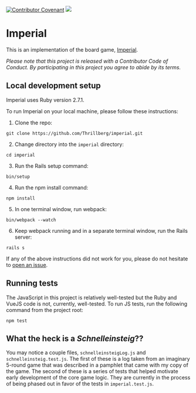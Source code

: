 [![Contributor Covenant](https://img.shields.io/badge/Contributor%20Covenant-v2.0%20adopted-ff69b4.svg)](code_of_conduct.md) 
![](https://github.com/Thrillberg/imperial/workflows/Node.js%20CI/badge.svg)

# Imperial

This is an implementation of the board game, [Imperial](<https://en.wikipedia.org/wiki/Imperial_(board_game)>).

_Please note that this project is released with a Contributor Code of Conduct.
By participating in this project you agree to abide by its terms._

## Local development setup

Imperial uses Ruby version 2.7.1.

To run Imperial on your local machine, please follow these instructions:

1. Clone the repo:
```
git clone https://github.com/Thrillberg/imperial.git
```
2. Change directory into the `imperial` directory:
```
cd imperial
```
3. Run the Rails setup command:
```
bin/setup
```
4. Run the npm install command:
```
npm install
```
5. In one terminal window, run webpack:
```
bin/webpack --watch
```
6. Keep webpack running and in a separate terminal window, run the Rails server:
```
rails s
```
If any of the above instructions did not work for you, please do not hesitate to [open an issue](https://github.com/Thrillberg/imperial/issues/new).

## Running tests

The JavaScript in this project is relatively well-tested but the Ruby and VueJS code is not, currently, well-tested. To run JS tests, run the following command from the project root:

```
npm test
```

## What the heck is a _Schnelleinsteig_??

You may notice a couple files, `schnelleinsteigLog.js` and `schnelleinsteig.test.js`. The first of these is a log taken from an imaginary 5-round game that was described in a pamphlet that came with my copy of the game. The second of these is a series of tests that helped motivate early development of the core game logic. They are currently in the process of being phased out in favor of the tests in `imperial.test.js`.
